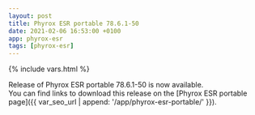 ```yaml
---
layout: post
title: Phyrox ESR portable 78.6.1-50
date: 2021-02-06 16:53:00 +0100
app: phyrox-esr
tags: [phyrox-esr]
---
```

{% include vars.html %}

Release of Phyrox ESR portable 78.6.1-50 is now available.<br />
You can find links to download this release on the [Phyrox ESR portable page]({{ var_seo_url | append: '/app/phyrox-esr-portable/' }}).
